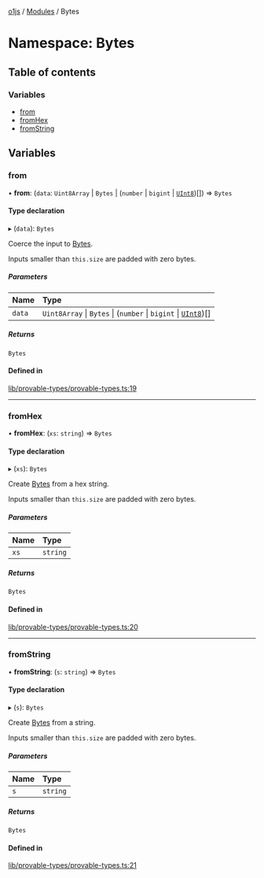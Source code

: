 [o1js](../README.md) / [Modules](../modules.md) / Bytes

# Namespace: Bytes

## Table of contents

### Variables

- [from](Bytes.md#from)
- [fromHex](Bytes.md#fromhex)
- [fromString](Bytes.md#fromstring)

## Variables

### from

• **from**: (`data`: `Uint8Array` \| `Bytes` \| (`number` \| `bigint` \| [`UInt8`](../classes/UInt8.md))[]) => `Bytes`

#### Type declaration

▸ (`data`): `Bytes`

Coerce the input to [Bytes](Bytes.md).

Inputs smaller than `this.size` are padded with zero bytes.

##### Parameters

| Name | Type |
| :------ | :------ |
| `data` | `Uint8Array` \| `Bytes` \| (`number` \| `bigint` \| [`UInt8`](../classes/UInt8.md))[] |

##### Returns

`Bytes`

#### Defined in

[lib/provable-types/provable-types.ts:19](https://github.com/o1-labs/o1js/blob/5d8e331/src/lib/provable-types/provable-types.ts#L19)

___

### fromHex

• **fromHex**: (`xs`: `string`) => `Bytes`

#### Type declaration

▸ (`xs`): `Bytes`

Create [Bytes](Bytes.md) from a hex string.

Inputs smaller than `this.size` are padded with zero bytes.

##### Parameters

| Name | Type |
| :------ | :------ |
| `xs` | `string` |

##### Returns

`Bytes`

#### Defined in

[lib/provable-types/provable-types.ts:20](https://github.com/o1-labs/o1js/blob/5d8e331/src/lib/provable-types/provable-types.ts#L20)

___

### fromString

• **fromString**: (`s`: `string`) => `Bytes`

#### Type declaration

▸ (`s`): `Bytes`

Create [Bytes](Bytes.md) from a string.

Inputs smaller than `this.size` are padded with zero bytes.

##### Parameters

| Name | Type |
| :------ | :------ |
| `s` | `string` |

##### Returns

`Bytes`

#### Defined in

[lib/provable-types/provable-types.ts:21](https://github.com/o1-labs/o1js/blob/5d8e331/src/lib/provable-types/provable-types.ts#L21)
